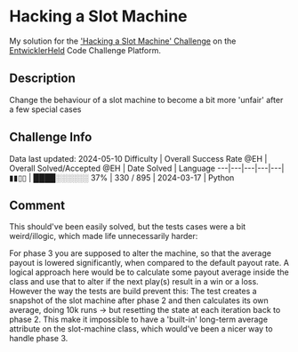 # Hacking a Slot Machine

My solution for the ['Hacking a Slot Machine' Challenge](https://platform.entwicklerheld.de/challenge/hacking-a-slot-machine?technology=Python) on the [EntwicklerHeld](https://platform.entwicklerheld.de/) Code Challenge Platform.

## Description
Change the behaviour of a slot machine to become a bit more 'unfair' after a few special cases

## Challenge Info
Data last updated: 2024-05-10
Difficulty | Overall Success Rate @EH | Overall Solved/Accepted @EH | Date Solved | Language
---|---|---|---|---|
▮▮▯▯ | ████░░░░░░ 37% | 330 / 895 | 2024-03-17 | Python

## Comment
This should've been easily solved, but the tests cases were a bit weird/illogic, which made life unnecessarily harder:

For phase 3 you are supposed to alter the machine, so that the average payout is lowered significantly, when compared to the default payout rate. A logical approach here would be to calculate some payout average inside the class and use that to alter if the next play(s) result in a win or a loss. However the way the tests are build prevent this: The test creates a snapshot of the slot machine after phase 2 and then calculates its own average, doing 10k runs -> but resetting the state at each iteration back to phase 2. This make it impossible to have a 'built-in' long-term average attribute on the slot-machine class, which would've been a nicer way to handle phase 3.